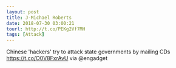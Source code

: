 ```yaml
---
layout: post
title: J-Michael Roberts
date: 2018-07-30 03:00:21
tourl: http://t.co/PEKg2Vf7MH
tags: [Attack]
---
```

Chinese 'hackers' try to attack state governments by mailing CDs https://t.co/O0V8FxrAvU via @engadget